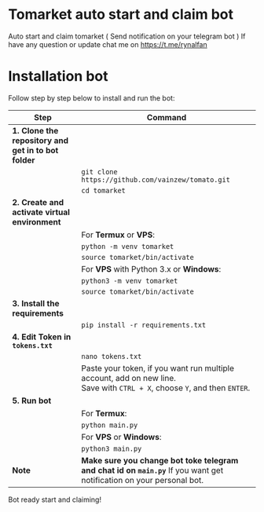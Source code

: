 # Tomarket auto start and claim bot

Auto start and claim tomarket ( Send notification on your telegram bot )
If have any question or update chat me on https://t.me/rynalfan

# Installation bot

Follow step by step below to install and run the bot:

| Step                                    | Command                                                                |
|-------------------------------------------|-------------------------------------------------------------------------------------------|
| **1. Clone the repository and get in to bot folder** | 
|                                             | `git clone https://github.com/vainzew/tomato.git`                                      |
|                                             | `cd tomarket`                                                                            |
| **2. Create and activate virtual environment** | 
|                                             | For **Termux** or **VPS**:                                                           |
|                                             | `python -m venv tomarket`                                                                |
|                                             | `source tomarket/bin/activate`                                                           |
|                                             | For **VPS** with Python 3.x or **Windows**:                                        |
|                                             | `python3 -m venv tomarket`                                                               |
|                                             | `source tomarket/bin/activate`                                                           |
| **3. Install the requirements**                  | 
|                                             | `pip install -r requirements.txt`                                                        |
| **4. Edit Token in `tokens.txt`**          | 
|                                             | `nano tokens.txt`                                                                       |
|                                             | Paste your token, if you want run multiple account, add on new line.<br> Save with `CTRL + X`, choose `Y`, and then `ENTER`. |
| **5. Run bot**                       | 
|                                             | For **Termux**:                                                                       |
|                                             | `python main.py`                                                                        |
|                                             | For **VPS** or **Windows**:                                                          |
|                                             | `python3 main.py`                                                                       |
| **Note**                               | **Make sure you change bot toke telegram and chat id on `main.py`** If you want get notification on your personal bot. |

Bot ready start and claiming!
